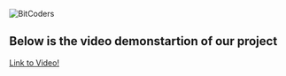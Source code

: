 ![BitCoders](https://drive.google.com/file/d/1nz354kKJN0lKY177tlDcVH_CP1TLm5UR/view?usp=sharing)

## Below is the video demonstartion of our project

[Link to Video!](https://drive.google.com/drive/folders/121Q9tVfU4kW9UrW8NkF7pLpV3euM1N4N?usp=sharing)

